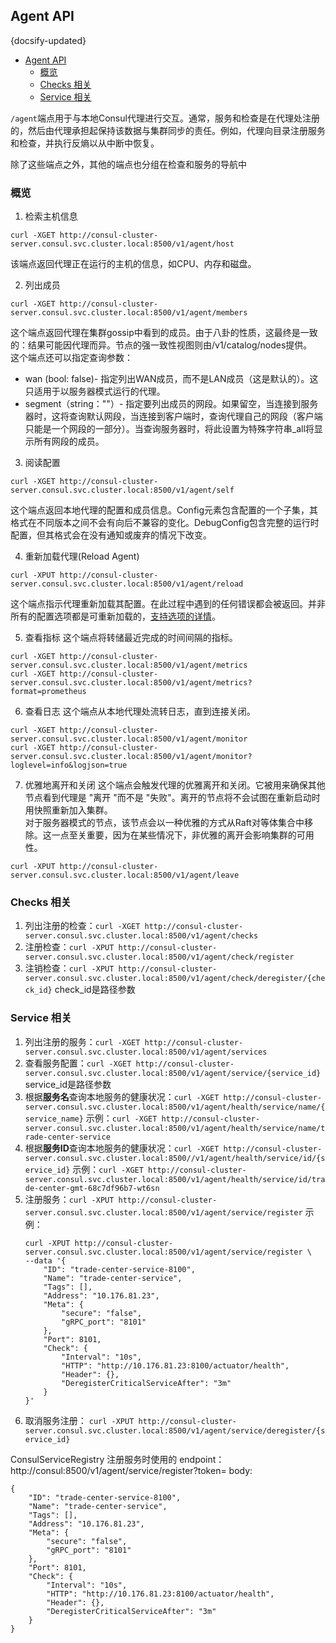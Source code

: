 ## Agent API
{docsify-updated}

- [Agent API](#agent-api)
	- [概览](#概览)
	- [Checks 相关](#checks-相关)
	- [Service 相关](#service-相关)

`/agent`端点用于与本地Consul代理进行交互。通常，服务和检查是在代理处注册的，然后由代理承担起保持该数据与集群同步的责任。例如，代理向目录注册服务和检查，并执行反熵以从中断中恢复。

除了这些端点之外，其他的端点也分组在检查和服务的导航中

### 概览
1. 检索主机信息
```
curl -XGET http://consul-cluster-server.consul.svc.cluster.local:8500/v1/agent/host
```
该端点返回代理正在运行的主机的信息，如CPU、内存和磁盘。

2. 列出成员
```
curl -XGET http://consul-cluster-server.consul.svc.cluster.local:8500/v1/agent/members
```
这个端点返回代理在集群gossip中看到的成员。由于八卦的性质，这最终是一致的：结果可能因代理而异。节点的强一致性视图则由/v1/catalog/nodes提供。  
这个端点还可以指定查询参数：
+ wan (bool: false)- 指定列出WAN成员，而不是LAN成员（这是默认的）。这只适用于以服务器模式运行的代理。
+ segment（string：""）- 指定要列出成员的网段。如果留空，当连接到服务器时，这将查询默认网段，当连接到客户端时，查询代理自己的网段（客户端只能是一个网段的一部分）。当查询服务器时，将此设置为特殊字符串_all将显示所有网段的成员。

3. 阅读配置
```
curl -XGET http://consul-cluster-server.consul.svc.cluster.local:8500/v1/agent/self
```
这个端点返回本地代理的配置和成员信息。Config元素包含配置的一个子集，其格式在不同版本之间不会有向后不兼容的变化。DebugConfig包含完整的运行时配置，但其格式会在没有通知或废弃的情况下改变。

4. 重新加载代理(Reload Agent)
```
curl -XPUT http://consul-cluster-server.consul.svc.cluster.local:8500/v1/agent/reload
```
这个端点指示代理重新加载其配置。在此过程中遇到的任何错误都会被返回。并非所有的配置选项都是可重新加载的，[支持选项的详情](https://developer.hashicorp.com/consul/docs/agent/config#reloadable-configuration)。

5. 查看指标
这个端点将转储最近完成的时间间隔的指标。
```
curl -XGET http://consul-cluster-server.consul.svc.cluster.local:8500/v1/agent/metrics
curl -XGET http://consul-cluster-server.consul.svc.cluster.local:8500/v1/agent/metrics?format=prometheus
```

6. 查看日志
这个端点从本地代理处流转日志，直到连接关闭。
```
curl -XGET http://consul-cluster-server.consul.svc.cluster.local:8500/v1/agent/monitor
curl -XGET http://consul-cluster-server.consul.svc.cluster.local:8500/v1/agent/monitor?loglevel=info&logjson=true
```

7. 优雅地离开和关闭
这个端点会触发代理的优雅离开和关闭。它被用来确保其他节点看到代理是 "离开 "而不是 "失败"。离开的节点将不会试图在重新启动时用快照重新加入集群。  
对于服务器模式的节点，该节点会以一种优雅的方式从Raft对等体集合中移除。这一点至关重要，因为在某些情况下，非优雅的离开会影响集群的可用性。
```
curl -XPUT http://consul-cluster-server.consul.svc.cluster.local:8500/v1/agent/leave
```

### Checks 相关
1. 列出注册的检查：`curl -XGET http://consul-cluster-server.consul.svc.cluster.local:8500/v1/agent/checks`
2. 注册检查：`curl -XPUT http://consul-cluster-server.consul.svc.cluster.local:8500/v1/agent/check/register`
3. 注销检查：`curl -XPUT http://consul-cluster-server.consul.svc.cluster.local:8500/v1/agent/check/deregister/{check_id}` check_id是路径参数

### Service 相关
1. 列出注册的服务：`curl -XGET http://consul-cluster-server.consul.svc.cluster.local:8500/v1/agent/services`
2. 查看服务配置：`curl -XGET http://consul-cluster-server.consul.svc.cluster.local:8500/v1/agent/service/{service_id}` service_id是路径参数
3. 根据**服务名**查询本地服务的健康状况：`curl -XGET http://consul-cluster-server.consul.svc.cluster.local:8500/v1/agent/health/service/name/{service_name}`
	示例：`curl -XGET http://consul-cluster-server.consul.svc.cluster.local:8500/v1/agent/health/service/name/trade-center-service`
4. 根据**服务ID**查询本地服务的健康状况：`curl -XGET http://consul-cluster-server.consul.svc.cluster.local:8500//v1/agent/health/service/id/{service_id}`
	示例：`curl -XGET http://consul-cluster-server.consul.svc.cluster.local:8500/v1/agent/health/service/id/trade-center-gmt-68c7df96b7-wt6sn`  
5. 注册服务：`curl -XPUT http://consul-cluster-server.consul.svc.cluster.local:8500/v1/agent/service/register`
	示例：
	```
	curl -XPUT http://consul-cluster-server.consul.svc.cluster.local:8500/v1/agent/service/register \
	--data '{
		"ID": "trade-center-service-8100",
		"Name": "trade-center-service",
		"Tags": [],
		"Address": "10.176.81.23",
		"Meta": {
			"secure": "false",
			"gRPC_port": "8101"
		},
		"Port": 8101,
		"Check": {
			"Interval": "10s",
			"HTTP": "http://10.176.81.23:8100/actuator/health",
			"Header": {},
			"DeregisterCriticalServiceAfter": "3m"
		}
	}'
	```
6. 取消服务注册： `curl -XPUT http://consul-cluster-server.consul.svc.cluster.local:8500/v1/agent/service/deregister/{service_id}`


ConsulServiceRegistry 注册服务时使用的 endpoint：
http://consul:8500/v1/agent/service/register?token=
body:
```
{
	"ID": "trade-center-service-8100",
	"Name": "trade-center-service",
	"Tags": [],
	"Address": "10.176.81.23",
	"Meta": {
		"secure": "false",
		"gRPC_port": "8101"
	},
	"Port": 8101,
	"Check": {
		"Interval": "10s",
		"HTTP": "http://10.176.81.23:8100/actuator/health",
		"Header": {},
		"DeregisterCriticalServiceAfter": "3m"
	}
}
```